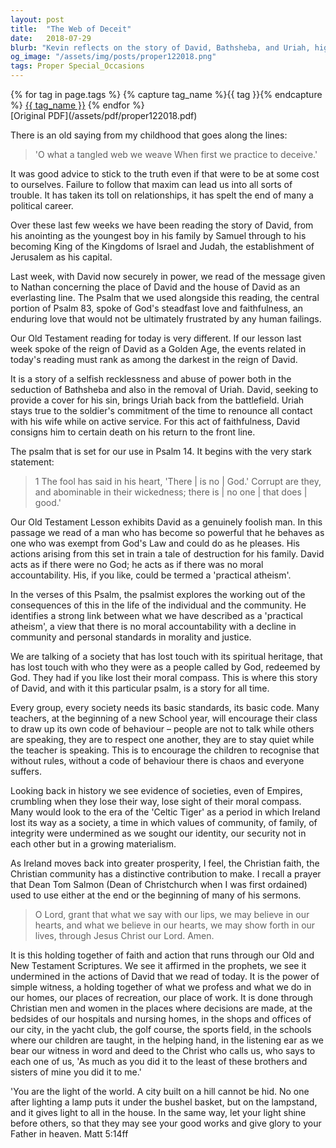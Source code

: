```yaml
---
layout: post
title:  "The Web of Deceit"
date:   2018-07-29
blurb: "Kevin reflects on the story of David, Bathsheba, and Uriah, highlighting the dangers of deceit and the consequences of abusing power. He emphasizes the importance of moral accountability and integrity, drawing parallels between biblical times and contemporary society. The sermon calls for a reconnection with spiritual heritage and moral compass, urging the Christian community to align faith with action."
og_image: "/assets/img/posts/proper122018.png"
tags: Proper Special_Occasions
---    
```

<div class="tag-pills">
  {% for tag in page.tags %}
    {% capture tag_name %}{{ tag }}{% endcapture %}
    <a href="{{ site.baseurl }}/tag/{{ tag_name }}" class="tag-pill">{{ tag_name }}</a>
  {% endfor %}
</div>
[Original PDF](/assets/pdf/proper122018.pdf)

There is an old saying from my childhood that goes along the lines:

> 'O what a tangled web we weave
> When first we practice to deceive.'

It was good advice to stick to the truth even if that were to be at some cost to ourselves. Failure to follow that maxim can lead us into all sorts of trouble. It has taken its toll on relationships, it has spelt the end of many a political career.

Over these last few weeks we have been reading the story of David, from his anointing as the youngest boy in his family by Samuel through to his becoming King of the Kingdoms of Israel and Judah, the establishment of Jerusalem as his capital.

Last week, with David now securely in power, we read of the message given to Nathan concerning the place of David and the house of David as an everlasting line. The Psalm that we used alongside this reading, the central portion of Psalm 83, spoke of God's steadfast love and faithfulness, an enduring love that would not be ultimately frustrated by any human failings.

Our Old Testament reading for today is very different. If our lesson last week spoke of the reign of David as a Golden Age, the events related in today's reading must rank as among the darkest in the reign of David.

It is a story of a selfish recklessness and abuse of power both in the seduction of Bathsheba and also in the removal of Uriah. David, seeking to provide a cover for his sin, brings Uriah back from the battlefield. Uriah stays true to the soldier's commitment of the time to renounce all contact with his wife while on active service. For this act of faithfulness, David consigns him to certain death on his return to the front line.

The psalm that is set for our use in Psalm 14. It begins with the very stark statement:

> 1 The fool has said in his heart, 'There | is no | God.'
> Corrupt are they, and abominable in their wickedness;
> there is | no one | that does | good.'

Our Old Testament Lesson exhibits David as a genuinely foolish man. In this passage we read of a man who has become so powerful that he behaves as one who was exempt from God's Law and could do as he pleases. His actions arising from this set in train a tale of destruction for his family. David acts as if there were no God; he acts as if there was no moral accountability. His, if you like, could be termed a 'practical atheism'.

In the verses of this Psalm, the psalmist explores the working out of the consequences of this in the life of the individual and the community. He identifies a strong link between what we have described as a 'practical atheism', a view that there is no moral accountability with a decline in community and personal standards in morality and justice.

We are talking of a society that has lost touch with its spiritual heritage, that has lost touch with who they were as a people called by God, redeemed by God. They had if you like lost their moral compass. This is where this story of David, and with it this particular psalm, is a story for all time.

Every group, every society needs its basic standards, its basic code. Many teachers, at the beginning of a new School year, will encourage their class to draw up its own code of behaviour – people are not to talk while others are speaking, they are to respect one another, they are to stay quiet while the teacher is speaking. This is to encourage the children to recognise that without rules, without a code of behaviour there is chaos and everyone suffers.

Looking back in history we see evidence of societies, even of Empires, crumbling when they lose their way, lose sight of their moral compass. Many would look to the era of the 'Celtic Tiger' as a period in which Ireland lost its way as a society, a time in which values of community, of family, of integrity were undermined as we sought our identity, our security not in each other but in a growing materialism.

As Ireland moves back into greater prosperity, I feel, the Christian faith, the Christian community has a distinctive contribution to make. I recall a prayer that Dean Tom Salmon (Dean of Christchurch when I was first ordained) used to use either at the end or the beginning of many of his sermons.

> O Lord, grant that what we say with our lips,
> we may believe in our hearts,
> and what we believe in our hearts,
> we may show forth in our lives,
> through Jesus Christ our Lord. Amen.

It is this holding together of faith and action that runs through our Old and New Testament Scriptures. We see it affirmed in the prophets, we see it undermined in the actions of David that we read of today. It is the power of simple witness, a holding together of what we profess and what we do in our homes, our places of recreation, our place of work. It is done through Christian men and women in the places where decisions are made, at the bedsides of our hospitals and nursing homes, in the shops and offices of our city, in the yacht club, the golf course, the sports field, in the schools where our children are taught, in the helping hand, in the listening ear as we bear our witness in word and deed to the Christ who calls us, who says to each one of us, 'As much as you did it to the least of these brothers and sisters of mine you did it to me.'

'You are the light of the world. A city built on a hill cannot be hid. No one after lighting a lamp puts it under the bushel basket, but on the lampstand, and it gives light to all in the house. In the same way, let your light shine before others, so that they may see your good works and give glory to your Father in heaven. Matt 5:14ff
